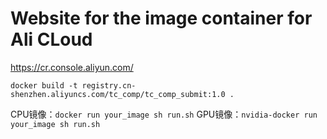 # Website for the image container for Ali CLoud
https://cr.console.aliyun.com/

```
docker build -t registry.cn-shenzhen.aliyuncs.com/tc_comp/tc_comp_submit:1.0 .
```

CPU镜像：`docker run your_image sh run.sh`
GPU镜像：`nvidia-docker run your_image sh run.sh`
